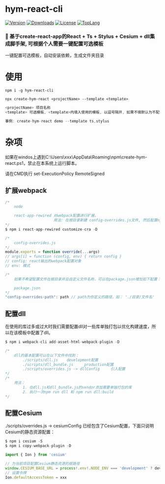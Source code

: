 # hym-react-cli
<a href="https://www.npmjs.com/package/hym-react-cli"><img src="https://img.shields.io/npm/v/hym-react-cli.svg" alt="Version"></a>
<a href="https://npmcharts.com/compare/hym-react-cli?minimal=true"><img src="https://img.shields.io/npm/dm/hym-react-cli.svg" alt="Downloads"></a>
<a href="https://github.com/18023785187/hym-react-cli/blob/master/LICENSE"><img src="https://img.shields.io/npm/l/hym-react-cli.svg" alt="License"></a>
<a href="https://github.com/18023785187/hym-react-cli/search?l=javascript"><img src="https://img.shields.io/github/languages/top/18023785187/hym-react-cli.svg" alt="TopLang"></a>

### 🚀 基于create-react-app的React + Ts + Stylus + Cesium + dll集成脚手架, 可根据个人需要一键配置可选模板

一键配置可选模板，自动安装依赖，生成文件夹目录

# 使用

```
npm i -g hym-react-cli

npx create-hym-react <projectName> --template <template>
```

```javascript
<projectName> 项目名称
<template> 可选模板, <template>内填入使用的模板, 以逗号隔开, 如果不填默认为不配置模板。可选值: ts,cesium,stylus,dll,all。all为配置所有模板

事例: create-hym-react demo --template ts,stylus
```

# 杂项

如果在windos上遇到C:\Users\xxx\AppData\Roaming\npm\create-hym-react.ps1，禁止在本系统上运行脚本。

请在CMD执行 set-ExecutionPolicy RemoteSigned

## 扩展webpack

```javascript
/*
    node

    react-app-rewired 对webpack配置进行扩展。
                      用法: 在根目录新建 config-overrides.js文件, 然后配置npm命令，详情见package.json。
*/
$ npm i react-app-rewired customize-cra -D

/*
    config-overrides.js
*/
module.exports = function override(...args)
// args[i] = function (config, env) { return config }
// config: react输出的webpack配置对象
// env: 模式

/*
    如果不希望配置文件在根目录并且自定义文件名称，可以在package.json增加如下配置：

    package.json
*/
"config-overrides-path": path // path为你定义的路径，如： './目录/文件名'
```
## 配置dll

在使用的库过多或过大时我们需要配置dll对一些库单独打包以优化构建速度，所以在该模板中配置了dll。

```typescript
$ npm i webpack-cli add-asset-html-webpack-plugin -D
```

```typescript
/*
    dll的基本配置可以在以下文件中找到：
        ./scripts/dll.js    development配置
        ./scripts/dll_bundle.js     production配置
        ./scripts/overrides.js -> dllConfig     引入配置
*/
/*
    用法：
        1. 在dll.js和dll_bundle.js的vendor添加需要单独打包的库
        2. 执行一次npm run dll 和 npm run dll:build
*/
```

## 配置Cesium

./scripts/overrides.js -> cesiumConfig 已经包含了Cesium配置，下面只说明Cesium的静态资源配置：

```typescript
$ npm i cesium -S
$ npm i copy-webpack-plugin -D
```

```typescript
import { Ion } from 'cesium'

// 为当前项目配置Cesium静态资源的根路径
window.CESIUM_BASE_URL = process!.env!.NODE_ENV === 'development' ? devPath : prodPath
// 设置令牌
Ion.defaultAccessToken = xxx
```
